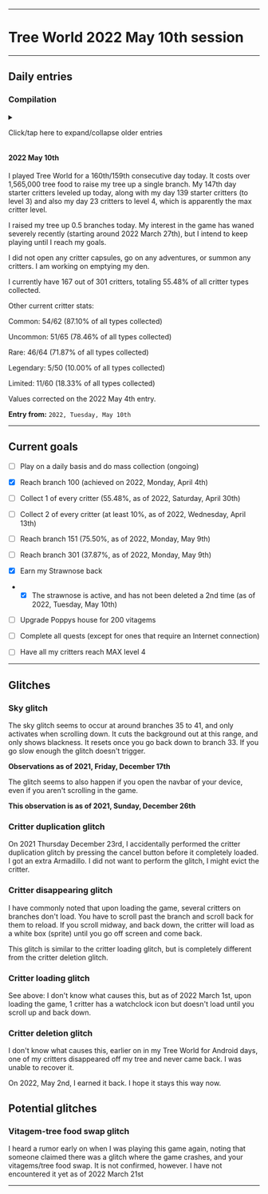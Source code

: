 
***

# Tree World 2022 May 10th session

---

## Daily entries

### Compilation

<details><summary><p lang="en">Click/tap here to expand/collapse older entries</p></summary>

# Entries from 2021 December 1st to 2022 April 30th have been removed on May 8th to save space

## To see the entries, go to an older version of this file

#### 2022 May 1st

<!-- 2022 May 1st notes
Tree World 2022 May 1st notes.

None
!-->

I played Tree World for a 151st/150th consecutive day today. <!--I only raised my tree up 2 branches (to branch 25) but it is going to take me a while to save up to hatch the tree egg. !--> It costs over 1,505,000 tree food to raise my tree up a single branch. <!-- I did my fortieth rescue mission today, rescuing a Blue Bird (my 1st one) !--> My 139th day starter critters leveled up today, along with my day 130 starter critters (to level 3) and also my day 26 critters to level 4, which is apparently the max critter level. <!-- I have a new system to play for less than 25 minutes per day.!-->

I raised my tree up 0 branches today, and made progress on the Treekeeper. My interest in the game has waned severely recently (starting around 2022 March 27th), but I intend to keep playing until I reach my goals.

I reached another treekeeper on 2022 April 27th, this one is incredibly expensive (3,103,540 tree food to pass, additional 120000+ for branch expansion) and is going to take me several days to pass.

I only did collection today. I did not raise my tree up at all, or rescue any critters. I will pass the treekeeper tomorrow.

I currently have 166 out of 301 critters, totaling 55.15% of all critter types collected.

Other current critter stats:

Common: 50/62 (80.65% of all types collected)

Uncommon: 53/65 (81.54% of all types collected)

Rare: 46/64 (71.87% of all types collected)

Legendary: 4/50 (08.00% of all types collected)

Limited: 11/60 (18.33% of all types collected)

**Entry from:** `2022, Sunday, May 1st`

#### 2022 May 2nd

<!-- 2022 May 2nd notes
Tree World 2022 May 2nd notes.

None
!-->

I played Tree World for a 152nd/151st consecutive day today. It costs over 1,505,000 tree food to raise my tree up a single branch. My 140th day starter critters leveled up today, along with my day 131 starter critters (to level 3) and also my day 27 critters to level 4, which is apparently the max critter level. 

I raised my tree up 1.25 branches today (to branch 111) and finished the treekeeper. My interest in the game has waned severely recently (starting around 2022 March 27th), but I intend to keep playing until I reach my goals.

I did not go any rescue missions today, summon any critters, or open any critter capsules. I did rescue a critter from completing the treekeeper. It was a strawnose. I finally earned it back. Now to keep it.

I currently have 166 out of 301 critters, totaling 55.15% of all critter types collected.

Other current critter stats:

Common: 50/62 (80.65% of all types collected)

Uncommon: 53/65 (81.54% of all types collected)

Rare: 46/64 (71.87% of all types collected)

Legendary: 4/50 (08.00% of all types collected)

Limited: 11/60 (18.33% of all types collected)

**Entry from:** `2022, Monday, May 2nd`

#### 2022 May 3rd

<!-- 2022 May 3rd notes
Tree World 2022 May 3rd notes.

None
!-->

I played Tree World for a 153rd/152nd consecutive day today. It costs over 1,525,000 tree food to raise my tree up a single branch. My 141st day starter critters leveled up today, along with my day 132 starter critters (to level 3) and also my day 28 critters to level 4, which is apparently the max critter level. 

I raised my tree up 0.5 branches today. My interest in the game has waned severely recently (starting around 2022 March 27th), but I intend to keep playing until I reach my goals.

I did not go any rescue missions today, summon any critters, or open any critter capsules. I did rescue a critter from completing the treekeeper. It was a strawnose. I finally earned it back. Now to keep it.

I currently have 166 out of 301 critters, totaling 55.15% of all critter types collected.

Other current critter stats:

Common: 50/62 (80.65% of all types collected)

Uncommon: 53/65 (81.54% of all types collected)

Rare: 46/64 (71.87% of all types collected)

Legendary: 4/50 (08.00% of all types collected)

Limited: 11/60 (18.33% of all types collected)

**Entry from:** `2022, Tuesday, May 3rd`

#### 2022 May 4th

<!-- 2022 May 4th notes
Tree World 2022 May 4th notes.

None
!-->

I played Tree World for a 154th/13rnd consecutive day today. It costs over 1,525,000 tree food to raise my tree up a single branch. My 141st day starter critters leveled up today, along with my day 132 starter critters (to level 3) and also my day 28 critters to level 4, which is apparently the max critter level. 

I raised my tree up 0.5 branches today (to branch 112) and placed 2 critters on the tree. My interest in the game has waned severely recently (starting around 2022 March 27th), but I intend to keep playing until I reach my goals.

I opened a critter capsule today, and unlocked a blue quail (rare)

I currently have 167 out of 301 critters, totaling 55.48% of all critter types collected.

Other current critter stats:

Common: 54/62 (87.10% of all types collected)

Uncommon: 51/65 (78.46% of all types collected)

Rare: 46/64 (71.87% of all types collected)

Legendary: 5/50 (10.00% of all types collected)

Limited: 11/60 (18.33% of all types collected)

Values corrected on the 2022 May 4th entry.

**Entry from:** `2022, Wednesday, May 4th`

#### 2022 May 5th

<!-- 2022 May 5th notes
Tree World 2022 May 5th notes.

None
!-->

I played Tree World for a 155th/154th consecutive day today. It costs over 1,535,000 tree food to raise my tree up a single branch. My 142nd day starter critters leveled up today, along with my day 133 starter critters (to level 3) and also my day 29 critters to level 4, which is apparently the max critter level. 

I raised my tree up 0.25 branches today. My interest in the game has waned severely recently (starting around 2022 March 27th), but I intend to keep playing until I reach my goals.

I did not open any critter capsules, rescue any critters, or go on any adventures today.

I currently have 167 out of 301 critters, totaling 55.48% of all critter types collected.

Other current critter stats:

Common: 54/62 (87.10% of all types collected)

Uncommon: 51/65 (78.46% of all types collected)

Rare: 46/64 (71.87% of all types collected)

Legendary: 5/50 (10.00% of all types collected)

Limited: 11/60 (18.33% of all types collected)

Values corrected on the 2022 May 4th entry.

**Entry from:** `2022, Thursday, May 5th`

#### 2022 May 6th

<!-- 2022 May 6th notes
Tree World 2022 May 6th notes.

None
!-->

I played Tree World for a 156th/155th consecutive day today. It costs over 1,555,000 tree food to raise my tree up a single branch. My 143rd day starter critters leveled up today, along with my day 134 starter critters (to level 3) and also my day 30 critters to level 4, which is apparently the max critter level. 

I raised my tree up 0.5 branches today (to branch 113) and placed 2 critters on the tree. My interest in the game has waned severely recently (starting around 2022 March 27th), but I intend to keep playing until I reach my goals.

I did not open any critter capsules, rescue any critters, or go on any adventures today.

I currently have 167 out of 301 critters, totaling 55.48% of all critter types collected.

Other current critter stats:

Common: 54/62 (87.10% of all types collected)

Uncommon: 51/65 (78.46% of all types collected)

Rare: 46/64 (71.87% of all types collected)

Legendary: 5/50 (10.00% of all types collected)

Limited: 11/60 (18.33% of all types collected)

Values corrected on the 2022 May 4th entry.

**Entry from:** `2022, Friday, May 6th`

#### 2022 May 7th

<!-- 2022 May 7th notes
Tree World 2022 May 7th notes.

None
!-->

I played Tree World for a 157th/156th consecutive day today. It costs over 1,555,000 tree food to raise my tree up a single branch. My 144th day starter critters leveled up today, along with my day 135 starter critters (to level 3) and also my day 31 critters to level 4, which is apparently the max critter level. 

I raised my tree up 0.5 branches today. My interest in the game has waned severely recently (starting around 2022 March 27th), but I intend to keep playing until I reach my goals.

I did not open any critter capsules, rescue any critters, or go on any adventures today.

I currently have 167 out of 301 critters, totaling 55.48% of all critter types collected.

Other current critter stats:

Common: 54/62 (87.10% of all types collected)

Uncommon: 51/65 (78.46% of all types collected)

Rare: 46/64 (71.87% of all types collected)

Legendary: 5/50 (10.00% of all types collected)

Limited: 11/60 (18.33% of all types collected)

Values corrected on the 2022 May 4th entry.

**Entry from:** `2022, Saturday, May 7th`

#### 2022 May 8th

<!-- 2022 May 8th notes
Tree World 2022 May 8th notes.

None
!-->

I played Tree World for a 158th/157th consecutive day today. It costs over 1,555,000 tree food to raise my tree up a single branch. My 145th day starter critters leveled up today, along with my day 136 starter critters (to level 3) and also my day 21 critters to level 4, which is apparently the max critter level. 

I raised my tree up 0.00 branches today. My interest in the game has waned severely recently (starting around 2022 March 27th), but I intend to keep playing until I reach my goals.

I did not open any critter capsules, rescue any critters, or go on any adventures today.

I recently unlocked a 2nd cobra from a critter capsule.

I currently have 167 out of 301 critters, totaling 55.48% of all critter types collected.

Other current critter stats:

Common: 54/62 (87.10% of all types collected)

Uncommon: 51/65 (78.46% of all types collected)

Rare: 46/64 (71.87% of all types collected)

Legendary: 5/50 (10.00% of all types collected)

Limited: 11/60 (18.33% of all types collected)

Values corrected on the 2022 May 4th entry.

**Entry from:** `2022, Sunday, May 8th`

#### 2022 May 9th

<!-- 2022 May 9th notes
Tree World 2022 May 9th notes.
Cobra critter capsule
!-->

I played Tree World for a 159th/158th consecutive day today. It costs over 1,565,000 tree food to raise my tree up a single branch. My 146th day starter critters leveled up today, along with my day 137 starter critters (to level 3) and also my day 22 critters to level 4, which is apparently the max critter level. 

I raised my tree up 0.5 branches today (to branch 114) and placed 2 critters on the tree. My interest in the game has waned severely recently (starting around 2022 March 27th), but I intend to keep playing until I reach my goals.

I unlocked a 2nd cobra from a critter capsule. It was a duplicate. I did not go on any adventures, or summon any critters today.

I currently have 167 out of 301 critters, totaling 55.48% of all critter types collected.

Other current critter stats:

Common: 54/62 (87.10% of all types collected)

Uncommon: 51/65 (78.46% of all types collected)

Rare: 46/64 (71.87% of all types collected)

Legendary: 5/50 (10.00% of all types collected)

Limited: 11/60 (18.33% of all types collected)

Values corrected on the 2022 May 4th entry.

**Entry from:** `2022, Monday, May 9th`

</details>

#### 2022 May 10th

<!-- 2022 May 10th notes
Tree World 2022 May 10th notes.
None
!-->

I played Tree World for a 160th/159th consecutive day today. It costs over 1,565,000 tree food to raise my tree up a single branch. My 147th day starter critters leveled up today, along with my day 139 starter critters (to level 3) and also my day 23 critters to level 4, which is apparently the max critter level. 

I raised my tree up 0.5 branches today. My interest in the game has waned severely recently (starting around 2022 March 27th), but I intend to keep playing until I reach my goals.

I did not open any critter capsules, go on any adventures, or summon any critters. I am working on emptying my den.

I currently have 167 out of 301 critters, totaling 55.48% of all critter types collected.

Other current critter stats:

Common: 54/62 (87.10% of all types collected)

Uncommon: 51/65 (78.46% of all types collected)

Rare: 46/64 (71.87% of all types collected)

Legendary: 5/50 (10.00% of all types collected)

Limited: 11/60 (18.33% of all types collected)

Values corrected on the 2022 May 4th entry.

**Entry from:** `2022, Tuesday, May 10th`

***

## Current goals

- [ ] Play on a daily basis and do mass collection (ongoing)

- [x] Reach branch 100 (achieved on 2022, Monday, April 4th)

- [ ] Collect 1 of every critter (55.48%, as of 2022, Saturday, April 30th)

- [ ] Collect 2 of every critter (at least 10%, as of 2022, Wednesday, April 13th)

- [ ] Reach branch 151 (75.50%, as of 2022, Monday, May 9th)

- [ ] Reach branch 301 (37.87%, as of 2022, Monday, May 9th)

- [x] Earn my Strawnose back

- - [x] The strawnose is active, and has not been deleted a 2nd time (as of 2022, Tuesday, May 10th)

- [ ] Upgrade Poppys house for 200 vitagems

- [ ] Complete all quests (except for ones that require an Internet connection)

- [ ] Have all my critters reach MAX level 4

***

## Glitches

### Sky glitch

<!-- Notes 2021.12.17
Sky glitch (own section in status file) occurs at branch 35-41, occurs only when scrolling down, resets once you go back down to branch 33, if you go slow enough, the glitch doesn't trigger
!-->

The sky glitch seems to occur at around branches 35 to 41, and only activates when scrolling down. It cuts the background out at this range, and only shows blackness. It resets once you go back down to branch 33. If you go slow enough the glitch doesn't trigger.

**Observations as of 2021, Friday, December 17th**

The glitch seems to also happen if you open the navbar of your device, even if you aren't scrolling in the game.

**This observation is as of 2021, Sunday, December 26th**

### Critter duplication glitch

On 2021 Thursday December 23rd, I accidentally performed the critter duplication glitch by pressing the cancel button before it completely loaded. I got an extra Armadillo. I did not want to perform the glitch, I might evict the critter.

### Critter disappearing glitch

I have commonly noted that upon loading the game, several critters on branches don't load. You have to scroll past the branch and scroll back for them to reload. If you scroll midway, and back down, the critter will load as a white box (sprite) until you go off screen and come back.

This glitch is similar to the critter loading glitch, but is completely different from the critter deletion glitch.

### Critter loading glitch

See above: I don't know what causes this, but as of 2022 March 1st, upon loading the game, 1 critter has a watchclock icon but doesn't load until you scroll up and back down.

### Critter deletion glitch

I don't know what causes this, earlier on in my Tree World for Android days, one of my critters disappeared off my tree and never came back. I was unable to recover it.

On 2022, May 2nd, I earned it back. I hope it stays this way now.

## Potential glitches

### Vitagem-tree food swap glitch

I heard a rumor early on when I was playing this game again, noting that someone claimed there was a glitch where the game crashes, and your vitagems/tree food swap. It is not confirmed, however. I have not encountered it yet as of 2022 March 21st

---

<!--
Index on Wiki

Critters:
Lion
Apatosaurus
Killer whale
Cicada
Frumpy
Horsefly
Cloud Leopard
Squirrel
Starfish
Buffalo
Koalaphant
Electric Eel
Orangutan
Husky
Sheep
Tree frog
White tiger
Jellyfish
Cockatrice
Potter
Puncher crab
Bearded dragon
Pandacorn
Fancy Corgi
LionToad
Freedom Willy
Cobrahawk
Blue Quail
Max level == 4

Regions:
Forest floor 1-5
Shrub 6-15
Undestory 16-25
Canopy 26-35
Emergent 36-60
Stratum 61-80
Aurora 81-90
Exosphere 91-101
Cosmic 101-110
Celestial 111-???
!-->
